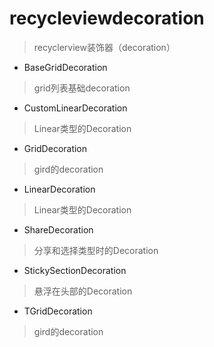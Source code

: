 # recycleviewdecoration
> recyclerview装饰器（decoration）

- BaseGridDecoration
> grid列表基础decoration

- CustomLinearDecoration
> Linear类型的Decoration

- GridDecoration
> gird的decoration

- LinearDecoration
> Linear类型的Decoration

- ShareDecoration
> 分享和选择类型时的Decoration

- StickySectionDecoration
> 悬浮在头部的Decoration

- TGridDecoration
> gird的decoration
